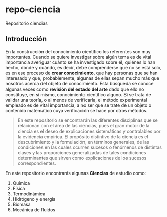 # repo-ciencia
Repositorio ciencias

## Introducción

En la construcción del conocimiento científico los referentes son muy importantes. Cuando se quiere investigar sobre algún tema es de vital importancia averiguar cuánto se ha investigado sobre él, quiénes lo han hecho, dónde y cuándo, es decir, debe comprenderse que no se está solo, es en ese proceso de **crear conocimiento**, que hay personas que se han interesado y que, probablemente, algunas de ellas sepan mucho más que nosotros acerca del objeto de conocimiento. Esta búsqueda se conoce algunas veces como **revisión del estado del arte** dado que ello no constituye, en sí mismo, conocimiento científico alguno. Si se trata de validar una teoría, o al menos de verificarla, el método experimental empleado es de vital importancia, a no ser que se trate de un objeto o contenido matemático cuya verificación se hace por otros métodos.

> En este repositorio se encontrarán las diferentes disciplinas que se relacionan con el área de las ciencias, pues el gran motor de la ciencia es el deseo de explicaciones sistemáticas y controlables por la evidencia empírica. El propósito distintivo de la ciencia es el descubrimiento y la formulación, en términos generales, de las condiciones en las cuales ocurren sucesos o fenómenos de distintas clases y las proporciones generalizadas de tales condiciones determinantes que sirven como explicaciones de los sucesos correspondientes.

En este repositorio encontrarás algunas **Ciencias** de estudio como:

1. Química
2. Física
3. Termodinámica
4. Hidrógeno y energía
5. Biomasa
6. Mecánica de fluidos
